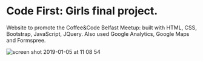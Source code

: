 # Code First: Girls final project. 

Website to promote the Coffee&Code Belfast Meetup: built with HTML, CSS, Bootstrap, JavaScript, JQuery. Also used Google Analytics, Google Maps and Formspree.

![screen shot 2019-01-05 at 11 08 54](https://user-images.githubusercontent.com/38971399/50723803-5cf53700-10da-11e9-8657-58cb2466ed9b.png)
